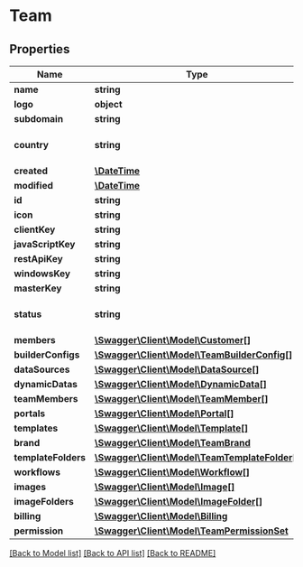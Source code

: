 # Team

## Properties
Name | Type | Description | Notes
------------ | ------------- | ------------- | -------------
**name** | **string** |  | 
**logo** | **object** |  | [optional] 
**subdomain** | **string** |  | [optional] 
**country** | **string** |  | [optional] [default to 'Ireland']
**created** | [**\DateTime**](\DateTime.md) |  | [optional] 
**modified** | [**\DateTime**](\DateTime.md) |  | [optional] 
**id** | **string** |  | 
**icon** | **string** | The icon image url | [optional] 
**clientKey** | **string** |  | [optional] 
**javaScriptKey** | **string** |  | [optional] 
**restApiKey** | **string** |  | [optional] 
**windowsKey** | **string** |  | [optional] 
**masterKey** | **string** |  | [optional] 
**status** | **string** | Status of the application, production/sandbox/disabled | [optional] [default to 'sandbox']
**members** | [**\Swagger\Client\Model\Customer[]**](Customer.md) |  | [optional] 
**builderConfigs** | [**\Swagger\Client\Model\TeamBuilderConfig[]**](TeamBuilderConfig.md) |  | [optional] 
**dataSources** | [**\Swagger\Client\Model\DataSource[]**](DataSource.md) |  | [optional] 
**dynamicDatas** | [**\Swagger\Client\Model\DynamicData[]**](DynamicData.md) |  | [optional] 
**teamMembers** | [**\Swagger\Client\Model\TeamMember[]**](TeamMember.md) |  | [optional] 
**portals** | [**\Swagger\Client\Model\Portal[]**](Portal.md) |  | [optional] 
**templates** | [**\Swagger\Client\Model\Template[]**](Template.md) |  | [optional] 
**brand** | [**\Swagger\Client\Model\TeamBrand**](TeamBrand.md) |  | [optional] 
**templateFolders** | [**\Swagger\Client\Model\TeamTemplateFolder[]**](TeamTemplateFolder.md) |  | [optional] 
**workflows** | [**\Swagger\Client\Model\Workflow[]**](Workflow.md) |  | [optional] 
**images** | [**\Swagger\Client\Model\Image[]**](Image.md) |  | [optional] 
**imageFolders** | [**\Swagger\Client\Model\ImageFolder[]**](ImageFolder.md) |  | [optional] 
**billing** | [**\Swagger\Client\Model\Billing**](Billing.md) |  | [optional] 
**permission** | [**\Swagger\Client\Model\TeamPermissionSet**](TeamPermissionSet.md) |  | [optional] 

[[Back to Model list]](../README.md#documentation-for-models) [[Back to API list]](../README.md#documentation-for-api-endpoints) [[Back to README]](../README.md)


